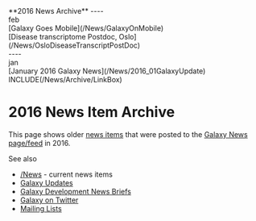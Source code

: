<div class='linkbox'>
**2016 News Archive**
----
<div class='right'>feb</div>
[Galaxy Goes Mobile](/News/GalaxyOnMobile)<br />
[Disease transcriptome Postdoc, Oslo](/News/OsloDiseaseTranscriptPostDoc)<br />
----
<div class='right'>jan</div>
[January 2016 Galaxy News](/News/2016_01GalaxyUpdate)<br />
</div>
INCLUDE(/News/Archive/LinkBox)

# 2016 News Item Archive

This page shows older [news items](/News) that were posted to the [Galaxy News page/feed](/News) in 2016.

See also 
* [/News](/News) - current news items
* [Galaxy Updates](/GalaxyUpdates)
* [Galaxy Development News Briefs](/DevNewsBriefs)
* [Galaxy on Twitter](/GalaxyOnTwitter)
* [Mailing Lists](/MailingLists)

<div class='newsItemList'>
 

